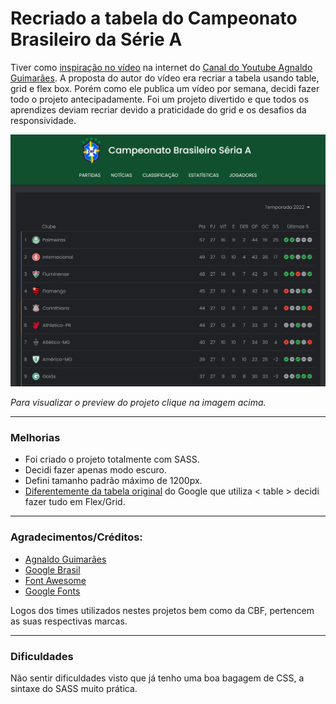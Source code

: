 # Recriado a tabela do Campeonato Brasileiro da Série A

Tiver como [inspiração no vídeo](https://www.youtube.com/watch?v=8zYxYj0MrsE) na internet do [Canal do Youtube Agnaldo Guimarães](https://www.youtube.com/c/AgnaldoGuimar%C3%A3es). A proposta do autor do vídeo era recriar a tabela usando table, grid e flex box. Porém como ele publica um vídeo por semana, decidi fazer todo o projeto antecipadamente. Foi um projeto divertido e que todos os aprendizes deviam recriar devido a praticidade do grid e os desafios da responsividade.

[![Preview do projeto](./assets/img/screenshot.png "Clique para acesasr o preview do Projeto")](https://gleristoncastro.com.br/portfolio/github/preview/SASS/projeto3/)


_Para visualizar o preview do projeto clique na imagem acima._
______________________

### Melhorias

- Foi criado o projeto totalmente com SASS.
- Decidi fazer apenas modo escuro.
- Defini tamanho padrão máximo de 1200px.
- [Diferentemente da tabela original](https://www.google.com/search?q=classifica%C3%A7%C3%A3o+campeonato+brasileiro&sxsrf=ALiCzsaGWujFi8gmf2fu3GuejIJl0WgxUA%3A1663788615552&ei=R2YrY9CtIfSS0AbivaOwCg&ved=0ahUKEwiQ7aTLz6b6AhV0CdQKHeLeCKYQ4dUDCA4&uact=5&oq=classifica%C3%A7%C3%A3o+campeonato+brasileiro&gs_lcp=Cgxnd3Mtd2l6LXNlcnAQAzIECAAQDTIECAAQDTIHCAAQsQMQDTIECAAQDTIECAAQDTIHCC4Q1AIQDTIECAAQDTIECAAQDTIECAAQDTIECAAQDToECAAQRzoHCCMQsQIQJzoGCAAQHhAHOgoILhCxAxCDARBDOgoILhCxAxCDARAKOgoIABCxAxCDARAKOgcILhCxAxAKSgQIQRgASgQIRhgAULoEWIgUYJwVaABwAngBgAGcAogB7xKSAQYwLjEyLjGYAQCgAQHIAQjAAQE&sclient=gws-wiz-serp#sie=lg;/g/11sfc7_5p3;2;/m/0fnk7q;st;fp;1;;;) do Google que utiliza < table > decidi fazer tudo em Flex/Grid.

______________________

### Agradecimentos/Créditos:
- [Agnaldo Guimarães](https://www.youtube.com/c/AgnaldoGuimar%C3%A3es)
- [Google Brasil](https://www.google.com.br)
- [Font Awesome](https://fontawesome.com/)
- [Google Fonts](https://fonts.google.com/)

Logos dos times utilizados nestes projetos bem como da CBF, pertencem as suas respectivas marcas.

______________________

### Dificuldades

Não sentir dificuldades visto que já tenho uma boa bagagem de CSS, a sintaxe do SASS muito prática.
